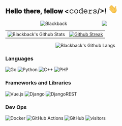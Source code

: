 <h2> 𝐇𝐞𝐥𝐥𝐨 𝐭𝐡𝐞𝐫𝐞, 𝐟𝐞𝐥𝐥𝐨𝐰 <𝚌𝚘𝚍𝚎𝚛𝚜/>! <img src="https://raw.githubusercontent.com/ABSphreak/ABSphreak/master/gifs/Hi.gif" width="30px"></h2>

<img align='right' src='https://user-images.githubusercontent.com/5713670/87202985-820dcb80-c2b6-11ea-9f56-7ec461c497c3.gif' width='200"'><p align="center">
    <img alt="Blackback" src="img/Blackback.png" />
</p>

>

<table>
    <tr>
        <td valign="top">
            <img alt="Blackback's Github Stats" src="https://github-readme-stats.vercel.app/api?username=Blackbackofficial&show_icons=true&theme=material-palenight"/>
        </td>
        <td valign="top">
            <a href="https://git.io/streak-stats"><img alt="Github Streak" src="http://github-readme-streak-stats.herokuapp.com?user=Blackbackofficial&theme=material-palenight" /></a>
        </td>
    </tr>
</table>



<p align="center">
    <img alt="Blackback's Github Langs" src="https://github-readme-stats.vercel.app/api/top-langs/?username=Blackbackofficial&hide_border=false&layout=compact&theme=material-palenight" />
</p>


### Languages

![Go](https://img.shields.io/badge/go-%2300ADD8.svg?&style=for-the-badge&logo=go&logoColor=white)
![Python](https://img.shields.io/badge/python-%2314354C.svg?&style=for-the-badge&logo=python&logoColor=white)
![C++](https://img.shields.io/badge/c++-%2300599C.svg?&style=for-the-badge&logo=c%2B%2B&ogoColor=white)
![PHP](https://img.shields.io/badge/php-%23777BB4.svg?style=for-the-badge&logo=php&logoColor=white)

### Frameworks and Libraries

![Vue.js](https://img.shields.io/badge/vuejs-%2335495e.svg?style=for-the-badge&logo=vuedotjs&logoColor=%234FC08D)
![Django](https://img.shields.io/badge/django-%23092E20.svg?style=for-the-badge&logo=django&logoColor=white)
![DjangoREST](https://img.shields.io/badge/DJANGO-REST-ff1709?style=for-the-badge&logo=django&logoColor=white&color=ff1709&labelColor=gray)


### Dev Ops

![Docker](https://img.shields.io/badge/docker-%230db7ed.svg?&style=for-the-badge&logo=docker&logoColor=white)
![GitHub Actions](https://img.shields.io/badge/github%20actions-%232671E5.svg?&style=for-the-badge&logo=github-actions&logoColor=white)
![GitHub](https://img.shields.io/badge/github-%23121011.svg?style=for-the-badge&logo=github&logoColor=white)
![visitors](https://visitor-badge.glitch.me/badge?page_id=Blackbackofficial)
